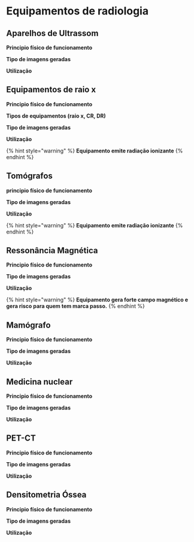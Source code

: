 # Equipamentos de radiologia

## **Aparelhos de Ultrassom**

**Principio físico de funcionamento**

**Tipo de imagens geradas**

**Utilização**

## **Equipamentos de raio x**

**Principio físico de funcionamento**

**Tipos de equipamentos \(raio x, CR, DR\)**

**Tipo de imagens geradas**

**Utilização**

{% hint style="warning" %}
**Equipamento emite radiação ionizante**
{% endhint %}

## **Tomógrafos**

**principio físico de funcionamento**

**Tipo de imagens geradas**

**Utilização**

{% hint style="warning" %}
**Equipamento emite radiação ionizante**
{% endhint %}

## **Ressonância Magnética**

**Principio físico de funcionamento**

**Tipo de imagens geradas**

**Utilização**

{% hint style="warning" %}
**Equipamento gera forte campo magnético e gera risco para quem tem marca passo.**
{% endhint %}

## **Mamógrafo**

**Principio físico de funcionamento**

**Tipo de imagens geradas**

**Utilização**

## **Medicina nuclear**

**Principio físico de funcionamento**

**Tipo de imagens geradas**

**Utilização**

## **PET-CT**

**Principio físico de funcionamento**

**Tipo de imagens geradas**

**Utilização**

## **Densitometria Óssea**

**Principio físico de funcionamento**

**Tipo de imagens geradas**

**Utilização**

